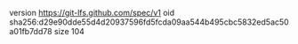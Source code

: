 version https://git-lfs.github.com/spec/v1
oid sha256:d29e90dde55d4d20937596fd5fcda09aa544b495cbc5832ed5ac50a01fb7dd78
size 104
